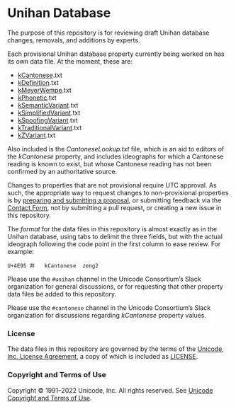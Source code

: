 # Unihan Database

The purpose of this repository is for reviewing draft Unihan database changes, removals, and additions by experts.

Each provisional Unihan database property currently being worked on has its own data file. At the moment, these are:

- [kCantonese](https://unicode.org/reports/tr38/#kCantonese).txt
- [kDefinition](https://unicode.org/reports/tr38/#kDefinition).txt
- [kMeyerWempe](https://unicode.org/reports/tr38/#kMeyerWempe).txt
- [kPhonetic](https://unicode.org/reports/tr38/#kPhonetic).txt
- [kSemanticVariant](https://unicode.org/reports/tr38/#kSemanticVariant).txt
- [kSimplifiedVariant](https://unicode.org/reports/tr38/#kSimplifiedVariant).txt
- [kSpoofingVariant](https://unicode.org/reports/tr38/#kSpoofingVariant).txt
- [kTraditionalVariant](https://unicode.org/reports/tr38/#kTraditionalVariant).txt
- [kZVariant](https://unicode.org/reports/tr38/#kZVariant).txt

Also included is the *CantoneseLookup.txt* file, which is an aid to editors of the *kCantonese* property, and includes ideographs for which a Cantonese reading is known to exist, but whose Cantonese reading has not been confirmed by an authoritative source.

Changes to properties that are not provisional require UTC approval. As such, the appropriate way to request changes to non-provisional properties is by [preparing and submitting a proposal](https://www.unicode.org/pending/docsubmit.html), or submitting feedback via the [Contact Form](https://corp.unicode.org/reporting.html), not by submitting a pull request, or creating a new issue in this repository.

The *format* for the data files in this repository is almost exactly as in the Unihan database, using tabs to delimit the three fields, but with the actual ideograph following the code point in the first column to ease review. For example:

`U+4E95 井	kCantonese	zeng2`

Please use the `#unihan` channel in the Unicode Consortium’s Slack organization for general discussions, or for requesting that other property data files be added to this repository.

Please use the `#cantonese` channel in the Unicode Consortium’s Slack organization for discussions regarding *kCantonese* property values.

### License

The data files in this repository are governed by the terms of the [Unicode, Inc. License Agreement](https://www.unicode.org/license.html), a copy of which is included as [LICENSE](./LICENSE.md).

### Copyright and Terms of Use

Copyright © 1991–2022 Unicode, Inc. All rights reserved. See [Unicode Copyright and Terms of Use](http://www.unicode.org/copyright.html).
